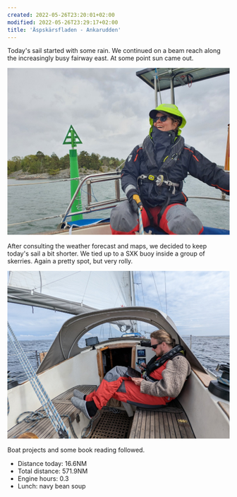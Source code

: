 ```yaml
---
created: 2022-05-26T23:20:01+02:00
modified: 2022-05-26T23:29:17+02:00
title: 'Äspskärsfladen - Ankarudden'
---
```


Today's sail started with some rain. We continued on a beam reach along the increasingly busy fairway east. At some point sun came out.

![Through the Stendörren](../2022/cafaef2993abc7c58a67764378593619.jpg) 

After consulting the weather forecast and maps, we decided to keep today's sail a bit shorter. We tied up to a SXK buoy inside a group of skerries. Again a pretty spot, but very rolly.

![Deciding where to go](../2022/00f45d2b78cb48cb9d589949be04f0de.jpg) 

Boat projects and some book reading followed.

* Distance today: 16.6NM
* Total distance: 571.9NM
* Engine hours: 0.3
* Lunch: navy bean soup
